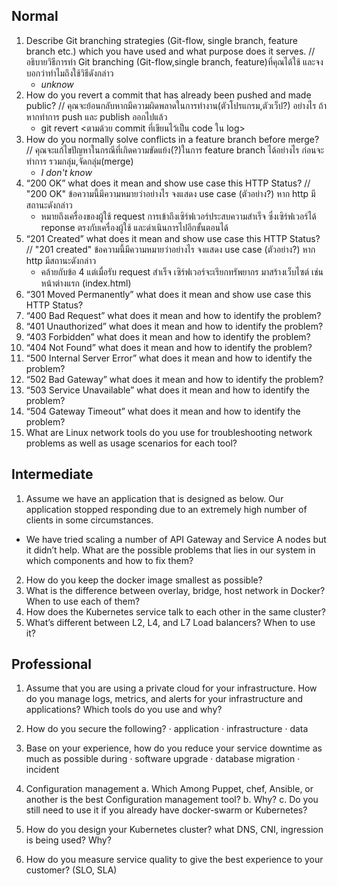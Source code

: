 ## Normal
1.  Describe Git branching strategies (Git-flow, single branch, feature branch etc.) which you have used and what purpose does it serves.
// อธิบายวิธีการทำ Git branching  (Git-flow,single branch, feature)ที่คุณได้ใช้ และจงบอกว่าทำไมถึงใช้วิธีดังกล่าว
    - *unknow*
2.	How do you revert a commit that has already been pushed and made public? 
// คุณจะย้อนกลับหากมีความผิดพลาดในการทำงาน(ตัวโปรแกรม,ตัวเว็ป?) อย่างไร ถ้าหากทำการ push และ publish ออกไปแล้ว
    - git revert <ตามด้วย commit ที่เขียนไว้เป็น code ใน log> 
3.	How do you normally solve conflicts in a feature branch before merge?
// คุณจะแก้ไขปัญหาในกรณีที่เกิดความขัดแย้ง(?)ในการ feature branch ได้อย่างไร ก่อนจะทำการ รวมกลุ่ม,จัดกลุ่ม(merge)
    - *I don't know*
4.	“200 OK” what does it mean and show use case this HTTP Status?
// "200 OK" ข้อความนี้มีความหมายว่าอย่างไร จงแสดง use case (ตัวอย่าง?) หาก http มีสถานะดังกล่าว
    - หมายถึงเครื่องของผู้ใช้ request การเข้าถึงเซิร์ฟเวอร์ประสบความสำเร็จ ซึ่งเซิร์ฟเวอร์ได้ reponse ตรงกับเครื่องผู้ใช้ และดำเนินการไปอีกขั้นตอนได้
5.	“201 Created” what does it mean and show use case this HTTP Status?
// "201 created" ข้อความนี้มีความหมายว่าอย่างไร จงแสดง use case (ตัวอย่าง?) หาก http มีสถานะดังกล่าว
    - คล้ายกับข้อ 4 แต่เมื่อรับ request สำเร็จ เซิร์ฟเวอร์จะเรียกทรัพยากร มาสร้างเว็บไซต์ เช่น หน้าต่างแรก (index.html)
6.	“301 Moved Permanently” what does it mean and show use case this HTTP Status?
7.	“400 Bad Request” what does it mean and how to identify the problem?
8.	“401 Unauthorized” what does it mean and how to identify the problem?
9.	“403 Forbidden” what does it mean and how to identify the problem?
10.	“404 Not Found” what does it mean and how to identify the problem?
11.	“500 Internal Server Error” what does it mean and how to identify the problem?
12.	“502 Bad Gateway” what does it mean and how to identify the problem?
13.	“503 Service Unavailable” what does it mean and how to identify the problem?
14.	“504 Gateway Timeout” what does it mean and how to identify the problem?
15.	What are Linux network tools do you use for troubleshooting network problems as well as usage scenarios for each tool?

## Intermediate
1.	Assume we have an application that is designed as below. Our application stopped responding due to an extremely high number of clients in some circumstances.
-	We have tried scaling a number of API Gateway and Service A nodes but it didn’t help. What are the possible problems that lies in our system in which components and how to fix them?
2.	How do you keep the docker image smallest as possible?
3.	What is the difference between overlay, bridge, host network in Docker? When to use each of them?
4.	How does the Kubernetes service talk to each other in the same cluster?
5.	What’s different between L2, L4, and L7 Load balancers? When to use it?

## Professional
1.	Assume that you are using a private cloud for your infrastructure. How do you manage logs, metrics, and alerts for your infrastructure and applications? Which tools do you use and why?
2.	How do you secure the following?
·  	application
·  	infrastructure
·  	data

3.	Base on your experience, how do you reduce your service downtime as much as possible during
·  	software upgrade
·  	database migration
·  	incident
4.	Configuration management
a. 	Which Among Puppet, chef, Ansible, or another is the best Configuration management tool?
b. 	Why?
c. 	Do you still need to use it if you already have docker-swarm or Kubernetes?
5.	How do you design your Kubernetes cluster? what DNS, CNI, ingression is being used? Why?
6.	How do you measure service quality to give the best experience to your customer? (SLO, SLA)
